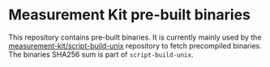 # Measurement Kit pre-built binaries

This repository contains pre-built binaries. It is currently mainly used by
the [measurement-kit/script-build-unix](
https://github.com/measurement-kit/script-build-unix) repository to fetch
precompiled binaries. The binaries SHA256 sum is part of `script-build-unix`.
